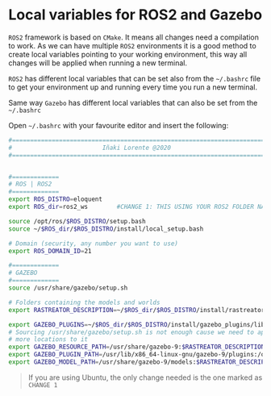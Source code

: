 # Local variables for ROS2 and Gazebo

`ROS2` framework is based on `CMake`. It means all changes need a compilation to work. As we can have multiple `ROS2` environments it is a good method to create local variables pointing to your working environment, this way all changes will be applied when running a new terminal.  

`ROS2` has different local variables that can be set also from the `~/.bashrc` file to get your environment up and running every time you run a new terminal.

Same way `Gazebo` has different local variables that can also be set from the `~/.bashrc` 



Open `~/.bashrc` with your favourite editor and insert the following:

```bash
#=========================================================================
#                         Iñaki Lorente @2020 
#=========================================================================


#=============
# ROS | ROS2
#=============
export ROS_DISTRO=eloquent 
export ROS_dir=ros2_ws        #CHANGE 1: THIS USING YOUR ROS2 FOLDER NAME

source /opt/ros/$ROS_DISTRO/setup.bash
source ~/$ROS_dir/$ROS_DISTRO/install/local_setup.bash

# Domain (security, any number you want to use)
export ROS_DOMAIN_ID=21

#=============
# GAZEBO
#=============
source /usr/share/gazebo/setup.sh

# Folders containing the models and worlds
export RASTREATOR_DESCRIPTION=~/$ROS_dir/$ROS_DISTRO/install/rastreator_description/share/rastreator_description

export GAZEBO_PLUGINS=~/$ROS_dir/$ROS_DISTRO/install/gazebo_plugins/lib
# Sourcing /usr/share/gazebo/setup.sh is not enough cause we need to append
# more locations to it
export GAZEBO_RESOURCE_PATH=/usr/share/gazebo-9:$RASTREATOR_DESCRIPTION/world:${GAZEBO_RESOURCE_PATH}
export GAZEBO_PLUGIN_PATH=/usr/lib/x86_64-linux-gnu/gazebo-9/plugins:/opt/ros/$ROS_DISTRO/lib:$GAZEBO_PLUGINS:${GAZEBO_PLUGIN_PATH}
export GAZEBO_MODEL_PATH=/usr/share/gazebo-9/models:$RASTREATOR_DESCRIPTION/model:${GAZEBO_MODEL_PATH}

```

> If you are using Ubuntu, the only change needed is the one marked as `CHANGE 1`